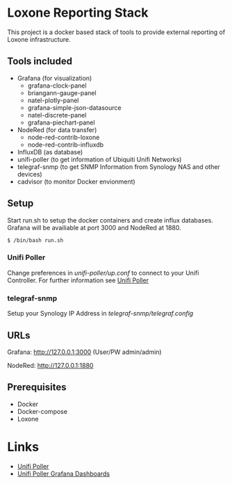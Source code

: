 # Loxone Reporting Stack

This project is a docker based stack of tools to provide external reporting of Loxone infrastructure. 

## Tools included
* Grafana (for visualization)
  * grafana-clock-panel
  * briangann-gauge-panel
  * natel-plotly-panel
  * grafana-simple-json-datasource
  * natel-discrete-panel
  * grafana-piechart-panel
* NodeRed (for data transfer)
  * node-red-contrib-loxone
  * node-red-contrib-influxdb 
* InfluxDB (as database)
* unifi-poller (to get information of Ubiquiti Unifi Networks)
* telegraf-snmp (to get SNMP Information from Synology NAS and other devices)
* cadvisor (to monitor Docker envionment)

## Setup
Start run.sh to setup the docker containers and create influx databases. 
Grafana will be availiable at port 3000 and NodeRed at 1880. 

`$ /bin/bash run.sh`


### Unifi Poller
Change preferences in *unifi-poller/up.conf* to connect to your Unifi Controller. For further information see [Unifi Poller](https://github.com/davidnewhall/unifi-poller)

### telegraf-snmp
Setup your Synology IP Address in *telegraf-snmp/telegraf.config*


## URLs
Grafana: http://127.0.0.1:3000 (User/PW admin/admin)

NodeRed: http://127.0.0.1:1880


## Prerequisites
* Docker
* Docker-compose
* Loxone 


# Links
* [Unifi Poller](https://github.com/davidnewhall/unifi-poller)
* [Unifi Poller Grafana Dashboards](https://grafana.com/dashboards?search=unifi-poller)
